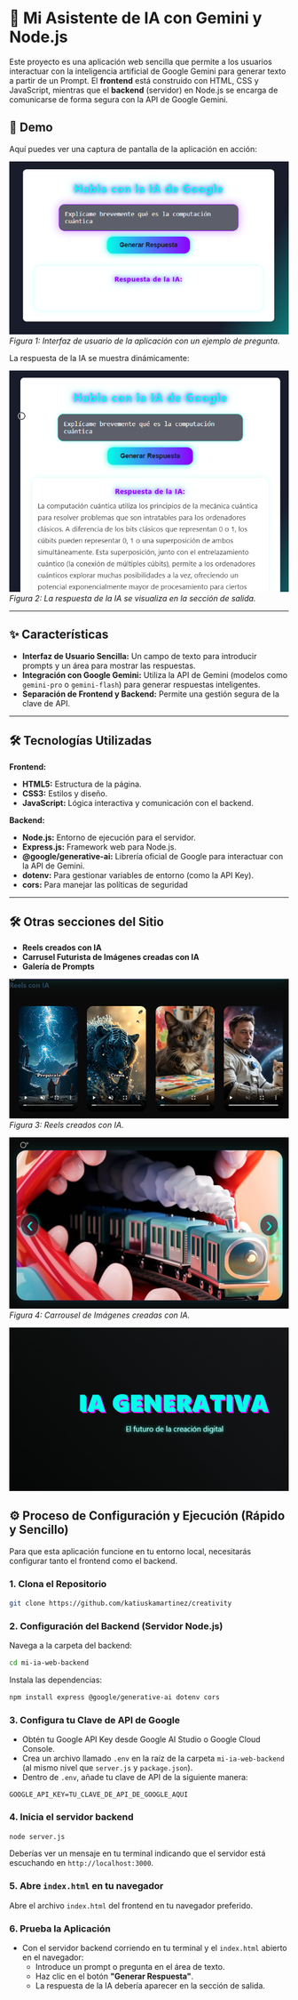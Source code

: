 # 🤖 Mi Asistente de IA con Gemini y Node.js

Este proyecto es una aplicación web sencilla que permite a los usuarios interactuar con la inteligencia artificial de Google Gemini para generar texto a partir de un Prompt. El **frontend** está construido con HTML, CSS y JavaScript, mientras que el **backend** (servidor) en Node.js se encarga de comunicarse de forma segura con la API de Google Gemini.

## 🚀 Demo

Aquí puedes ver una captura de pantalla de la aplicación en acción:

![Interfaz de usuario con un prompt.](assets/screenshot-1.png)
_Figura 1: Interfaz de usuario de la aplicación con un ejemplo de pregunta._

La respuesta de la IA se muestra dinámicamente:

![Interfaz de usuario mostrando la respuesta de la IA.](assets/screenshot-2.png)
_Figura 2: La respuesta de la IA se visualiza en la sección de salida._

---

## ✨ Características

- **Interfaz de Usuario Sencilla:** Un campo de texto para introducir prompts y un área para mostrar las respuestas.
- **Integración con Google Gemini:** Utiliza la API de Gemini (modelos como `gemini-pro` o `gemini-flash`) para generar respuestas inteligentes.
- **Separación de Frontend y Backend:** Permite una gestión segura de la clave de API.

---

## 🛠️ Tecnologías Utilizadas

**Frontend:**

- **HTML5:** Estructura de la página.
- **CSS3:** Estilos y diseño.
- **JavaScript:** Lógica interactiva y comunicación con el backend.

**Backend:**

- **Node.js:** Entorno de ejecución para el servidor.
- **Express.js:** Framework web para Node.js.
- **@google/generative-ai:** Librería oficial de Google para interactuar con la API de Gemini.
- **dotenv:** Para gestionar variables de entorno (como la API Key).
- **cors:** Para manejar las políticas de seguridad

---

## 🛠️ Otras secciones del Sitio

- **Reels creados con IA**
- **Carrusel Futurista de Imágenes creadas con IA**
- **Galería de Prompts**

![Reels creados con IA.](assets/screenshot-3.png)
_Figura 3: Reels creados con IA._

![Carrousel de Imágenes creadas con IA.](assets/screenshot-4.png)
_Figura 4: Carrousel de Imágenes creadas con IA._

![IA Generativa. El Futuro de la Creación Digital.](assets/screenshot-5.png)

## ⚙️ Proceso de Configuración y Ejecución (Rápido y Sencillo)

Para que esta aplicación funcione en tu entorno local, necesitarás configurar tanto el frontend como el backend.

### 1. Clona el Repositorio

```bash
git clone https://github.com/katiuskamartinez/creativity
```

### 2. Configuración del Backend (Servidor Node.js)

Navega a la carpeta del backend:

```bash
cd mi-ia-web-backend
```

Instala las dependencias:

```bash
npm install express @google/generative-ai dotenv cors
```

### 3. Configura tu Clave de API de Google

- Obtén tu Google API Key desde Google AI Studio o Google Cloud Console.
- Crea un archivo llamado `.env` en la raíz de la carpeta `mi-ia-web-backend` (al mismo nivel que `server.js` y `package.json`).
- Dentro de `.env`, añade tu clave de API de la siguiente manera:

```env
GOOGLE_API_KEY=TU_CLAVE_DE_API_DE_GOOGLE_AQUI
```

### 4. Inicia el servidor backend

```bash
node server.js
```

Deberías ver un mensaje en tu terminal indicando que el servidor está escuchando en `http://localhost:3000`.

### 5. Abre `index.html` en tu navegador

Abre el archivo `index.html` del frontend en tu navegador preferido.

### 6. Prueba la Aplicación

- Con el servidor backend corriendo en tu terminal y el `index.html` abierto en el navegador:
  - Introduce un prompt o pregunta en el área de texto.
  - Haz clic en el botón **"Generar Respuesta"**.
  - La respuesta de la IA debería aparecer en la sección de salida.

